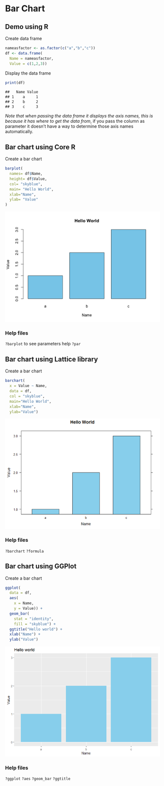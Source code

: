 # Bar Chart

## Demo using R

Create data frame

``` r
nameasfactor <- as.factor(c("a","b","c"))
df <- data.frame(
  Name = nameasfactor,
  Value = c(1,2,3))
```

Display the data frame

``` r
print(df)
```

    ##   Name Value
    ## 1    a     1
    ## 2    b     2
    ## 3    c     3

*Note that when passing the data frame it displays the axis names, this
is because it has where to get the data from*, if you pass the column as
parameter it doesn’t have a way to determine those axis names
automatically.

## Bar chart using Core R

Create a bar chart

``` r
barplot(
  names= df$Name,
  height= df$Value,
  col= "skyblue",
  main= "Hello World",
  xlab="Name",
  ylab= "Value"
)
```

![](../../images/statistics/r_barchart_1.png)<!-- -->

### Help files

`?barplot` to see parameters help `?par`

## Bar chart using Lattice library

Create a bar chart

``` r
barchart(
  x = Value ~ Name,
  data = df,
  col = "skyblue",
  main="Hello World",
  xlab="Name",
  ylab="Value")
```

![](../../images/statistics/lattice_barchart_1.png)

### Help files

`?barchart`
`?formula`

## Bar chart using GGPlot

Create a bar chart

``` r
ggplot(
  data = df,
  aes(
    x = Name,
    y = Value)) +
  geom_bar(
    stat = "identity",
    fill = "skyblue") +
  ggtitle("Hello world") +
  xlab("Name") +
  ylab("Value")
```

![](../../images/statistics/ggplot_barchart_1.png)

### Help files

`?ggplot`
`?aes`
`?geom_bar`
`?ggtitle`
